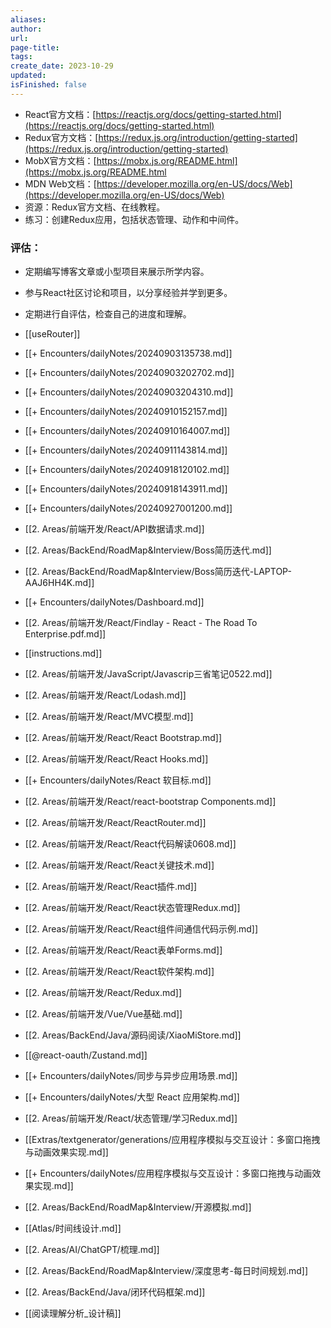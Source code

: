 ```yaml
---
aliases: 
author: 
url: 
page-title: 
tags: 
create_date: 2023-10-29
updated: 
isFinished: false
---
```

- React官方文档：[https://reactjs.org/docs/getting-started.html](https://reactjs.org/docs/getting-started.html)
- Redux官方文档：[https://redux.js.org/introduction/getting-started](https://redux.js.org/introduction/getting-started)
- MobX官方文档：[https://mobx.js.org/README.html](https://mobx.js.org/README.html
- MDN Web文档：[https://developer.mozilla.org/en-US/docs/Web](https://developer.mozilla.org/en-US/docs/Web)
- 资源：Redux官方文档、在线教程。
- 练习：创建Redux应用，包括状态管理、动作和中间件。


### 评估：

- 定期编写博客文章或小型项目来展示所学内容。
- 参与React社区讨论和项目，以分享经验并学到更多。
- 定期进行自评估，检查自己的进度和理解。

- [[useRouter]]
- [[+ Encounters/dailyNotes/20240903135738.md]]
- [[+ Encounters/dailyNotes/20240903202702.md]]
- [[+ Encounters/dailyNotes/20240903204310.md]]
- [[+ Encounters/dailyNotes/20240910152157.md]]
- [[+ Encounters/dailyNotes/20240910164007.md]]
- [[+ Encounters/dailyNotes/20240911143814.md]]
- [[+ Encounters/dailyNotes/20240918120102.md]]
- [[+ Encounters/dailyNotes/20240918143911.md]]
- [[+ Encounters/dailyNotes/20240927001200.md]]
- [[2. Areas/前端开发/React/API数据请求.md]]
- [[2. Areas/BackEnd/RoadMap&Interview/Boss简历迭代.md]]
- [[2. Areas/BackEnd/RoadMap&Interview/Boss简历迭代-LAPTOP-AAJ6HH4K.md]]
- [[+ Encounters/dailyNotes/Dashboard.md]]
- [[2. Areas/前端开发/React/Findlay - React - The Road To Enterprise.pdf.md]]
- [[instructions.md]]
- [[2. Areas/前端开发/JavaScript/Javascrip三省笔记0522.md]]
- [[2. Areas/前端开发/React/Lodash.md]]
- [[2. Areas/前端开发/React/MVC模型.md]]
- [[2. Areas/前端开发/React/React Bootstrap.md]]
- [[2. Areas/前端开发/React/React Hooks.md]]
- [[+ Encounters/dailyNotes/React 软目标.md]]
- [[2. Areas/前端开发/React/react-bootstrap Components.md]]
- [[2. Areas/前端开发/React/ReactRouter.md]]
- [[2. Areas/前端开发/React/React代码解读0608.md]]
- [[2. Areas/前端开发/React/React关键技术.md]]
- [[2. Areas/前端开发/React/React插件.md]]
- [[2. Areas/前端开发/React/React状态管理Redux.md]]
- [[2. Areas/前端开发/React/React组件间通信代码示例.md]]
- [[2. Areas/前端开发/React/React表单Forms.md]]
- [[2. Areas/前端开发/React/React软件架构.md]]
- [[2. Areas/前端开发/React/Redux.md]]
- [[2. Areas/前端开发/Vue/Vue基础.md]]
- [[2. Areas/BackEnd/Java/源码阅读/XiaoMiStore.md]]
- [[@react-oauth/Zustand.md]]
- [[+ Encounters/dailyNotes/同步与异步应用场景.md]]
- [[+ Encounters/dailyNotes/大型 React 应用架构.md]]
- [[2. Areas/前端开发/React/状态管理/学习Redux.md]]
- [[Extras/textgenerator/generations/应用程序模拟与交互设计：多窗口拖拽与动画效果实现.md]]
- [[+ Encounters/dailyNotes/应用程序模拟与交互设计：多窗口拖拽与动画效果实现.md]]
- [[2. Areas/BackEnd/RoadMap&Interview/开源模拟.md]]
- [[Atlas/时间线设计.md]]
- [[2. Areas/AI/ChatGPT/梳理.md]]
- [[2. Areas/BackEnd/RoadMap&Interview/深度思考-每日时间规划.md]]
- [[2. Areas/BackEnd/Java/闭环代码框架.md]]
- [[阅读理解分析_设计稿]]